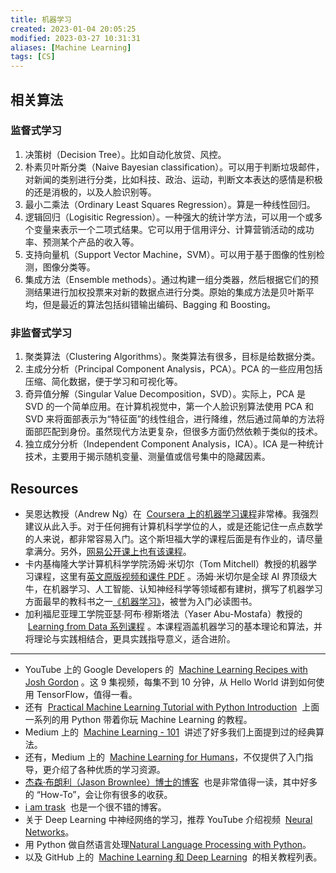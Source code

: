 ```yaml
---
title: 机器学习
created: 2023-01-04 20:05:25
modified: 2023-03-27 10:31:31
aliases: [Machine Learning]
tags: [CS]
---
```


## 相关算法

### 监督式学习

1. 决策树（Decision Tree）。比如自动化放贷、风控。
2. 朴素贝叶斯分类（Naive Bayesian classification）。可以用于判断垃圾邮件，对新闻的类别进行分类，比如科技、政治、运动，判断文本表达的感情是积极的还是消极的，以及人脸识别等。
3. 最小二乘法（Ordinary Least Squares Regression）。算是一种线性回归。
4. 逻辑回归（Logisitic Regression）。一种强大的统计学方法，可以用一个或多个变量来表示一个二项式结果。它可以用于信用评分、计算营销活动的成功率、预测某个产品的收入等。
5. 支持向量机（Support Vector Machine，SVM）。可以用于基于图像的性别检测，图像分类等。
6. 集成方法（Ensemble methods）。通过构建一组分类器，然后根据它们的预测结果进行加权投票来对新的数据点进行分类。原始的集成方法是贝叶斯平均，但是最近的算法包括纠错输出编码、Bagging 和 Boosting。

### 非监督式学习

1. 聚类算法（Clustering Algorithms）。聚类算法有很多，目标是给数据分类。
2. 主成分分析（Principal Component Analysis，PCA）。PCA 的一些应用包括压缩、简化数据，便于学习和可视化等。
3. 奇异值分解（Singular Value Decomposition，SVD）。实际上，PCA 是 SVD 的一个简单应用。在计算机视觉中，第一个人脸识别算法使用 PCA 和 SVD 来将面部表示为“特征面”的线性组合，进行降维，然后通过简单的方法将面部匹配到身份。虽然现代方法更复杂，但很多方面仍然依赖于类似的技术。
4. 独立成分分析（Independent Component Analysis，ICA）。ICA 是一种统计技术，主要用于揭示随机变量、测量值或信号集中的隐藏因素。

## Resources

- 吴恩达教授（Andrew Ng）在  [Coursera 上的机器学习课程](https://www.coursera.org/learn/machine-learning)非常棒。我强烈建议从此入手。对于任何拥有计算机科学学位的人，或是还能记住一点点数学的人来说，都非常容易入门。这个斯坦福大学的课程后面是有作业的，请尽量拿满分。另外，[网易公开课上也有该课程](http://open.163.com/special/opencourse/machinelearning.html)。
- 卡内基梅隆大学计算机科学学院汤姆·米切尔（Tom Mitchell）教授的机器学习课程，这里有[英文原版视频和课件 PDF](http://www.cs.cmu.edu/~tom/10701_sp11/lectures.shtml) 。汤姆·米切尔是全球 AI 界顶级大牛，在机器学习、人工智能、认知神经科学等领域都有建树，撰写了机器学习方面最早的教科书之一[《机器学习》](http://item.jd.com/10131321.html)，被誉为入门必读图书。
- 加利福尼亚理工学院亚瑟·阿布·穆斯塔法（Yaser Abu-Mostafa）教授的  [Learning from Data 系列课程](http://work.caltech.edu/lectures.html) 。本课程涵盖机器学习的基本理论和算法，并将理论与实践相结合，更具实践指导意义，适合进阶。

---

- YouTube 上的 Google Developers 的  [Machine Learning Recipes with Josh Gordon](https://www.youtube.com/playlist?list=PLOU2XLYxmsIIuiBfYad6rFYQU_jL2ryal) 。这 9 集视频，每集不到 10 分钟，从 Hello World 讲到如何使用 TensorFlow，值得一看。
- 还有  [Practical Machine Learning Tutorial with Python Introduction](https://pythonprogramming.net/machine-learning-tutorial-python-introduction/)  上面一系列的用 Python 带着你玩 Machine Learning 的教程。
- Medium 上的  [Machine Learning - 101](https://medium.com/machine-learning-101)  讲述了好多我们上面提到过的经典算法。
- 还有，Medium 上的  [Machine Learning for Humans](https://medium.com/machine-learning-for-humans)，不仅提供了入门指导，更介绍了各种优质的学习资源。
- [杰森·布朗利（Jason Brownlee）博士的博客](https://machinelearningmastery.com/blog/)  也是非常值得一读，其中好多的 “How-To”，会让你有很多的收获。
- [i am trask](http://iamtrask.github.io)  也是一个很不错的博客。
- 关于 Deep Learning 中神经网络的学习，推荐 YouTube 介绍视频  [Neural Networks](https://www.youtube.com/playlist?list=PLZHQObOWTQDNU6R1_67000Dx_ZCJB-3pi)。
- 用 Python 做自然语言处理[Natural Language Processing with Python](http://www.nltk.org/book/)。
- 以及 GitHub 上的  [Machine Learning 和 Deep Learning](https://github.com/ujjwalkarn/Machine-Learning-Tutorials)  的相关教程列表。
